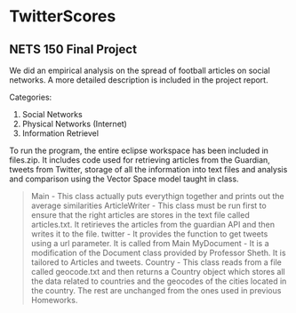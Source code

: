 # TwitterScores

## NETS 150 Final Project

We did an empirical analysis on the spread of football articles on social networks.
A more detailed description is included in the project report.

Categories:
1. Social Networks
2. Physical Networks (Internet)
3. Information Retrievel

To run the program, the entire eclipse workspace has been included in files.zip.
It includes code used for retrieving articles from the Guardian, tweets from Twitter, storage of all the information into text files and analysis and comparison using the Vector Space model taught in class.
> Main - This class actually puts everythign together and prints out the average similarities
> ArticleWriter - This class must be run first to ensure that the right articles are stores in the text file called articles.txt. It retirieves the articles from the guardian API and then writes it to the file.
> twitter - It provides the function to get tweets using a url parameter. It is called from Main
> MyDocument - It is a modification of the Document class provided by Professor Sheth. It is tailored to Articles and tweets.
> Country - This class reads from a file called geocode.txt and then returns a Country object which stores all the data related to countries and the geocodes of the cities located in the country.
The rest are unchanged from the ones used in previous Homeworks.